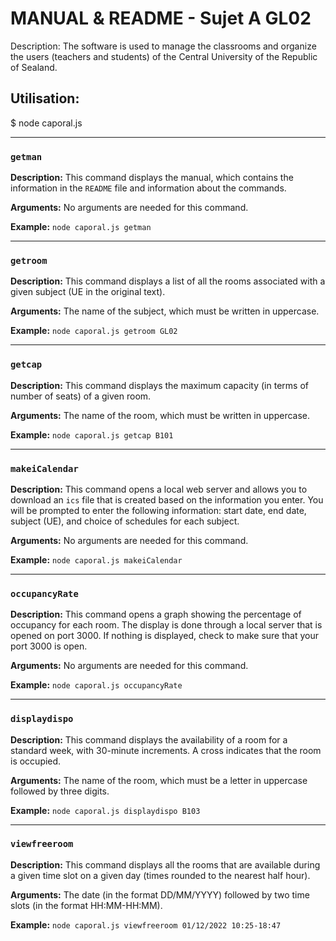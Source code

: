# MANUAL & README - Sujet A GL02

Description: The software is used to manage the classrooms and organize the users (teachers and students) of the Central University of the Republic of Sealand.

## Utilisation:
$ node caporal.js <command> <argument>

---

### `getman`

**Description:** This command displays the manual, which contains the information in the `README` file and information about the commands.

**Arguments:** No arguments are needed for this command.

**Example:** `node caporal.js getman`

---

### `getroom`

**Description:** This command displays a list of all the rooms associated with a given subject (UE in the original text).

**Arguments:** The name of the subject, which must be written in uppercase.

**Example:** `node caporal.js getroom GL02`

---

### `getcap`

**Description:** This command displays the maximum capacity (in terms of number of seats) of a given room.

**Arguments:** The name of the room, which must be written in uppercase.

**Example:** `node caporal.js getcap B101`

---

### `makeiCalendar`

**Description:** This command opens a local web server and allows you to download an `ics` file that is created based on the information you enter. You will be prompted to enter the following information: start date, end date, subject (UE), and choice of schedules for each subject.

**Arguments:** No arguments are needed for this command.

**Example:** `node caporal.js makeiCalendar`

---

### `occupancyRate`

**Description:** This command opens a graph showing the percentage of occupancy for each room. The display is done through a local server that is opened on port 3000. If nothing is displayed, check to make sure that your port 3000 is open.

**Arguments:** No arguments are needed for this command.

**Example:** `node caporal.js occupancyRate`

---

### `displaydispo`

**Description:** This command displays the availability of a room for a standard week, with 30-minute increments. A cross indicates that the room is occupied.

**Arguments:** The name of the room, which must be a letter in uppercase followed by three digits.

**Example:** `node caporal.js displaydispo B103`

---

### `viewfreeroom`

**Description:** This command displays all the rooms that are available during a given time slot on a given day (times rounded to the nearest half hour).

**Arguments:** The date (in the format DD/MM/YYYY) followed by two time slots (in the format HH:MM-HH:MM).

**Example:** `node caporal.js viewfreeroom 01/12/2022 10:25-18:47`
